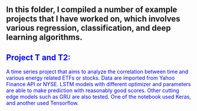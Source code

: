 ## In this folder, I compiled a number of example projects that I have worked on, which involves various regression, classification, and deep learning algorithms.


## <font color='blue'> Project T and T2: 
A time series project that aims to analyze the correlation between time and various energy related ETFs or stocks. Data are imported from Yahoo Finance API or NYSE. LSTM models with different optimizer and parameters are able to make prediction with reasonably good scores. Other cutting edge models such as GRU are also tested. One of the notebook used Keras, and another used Tensorflow.

